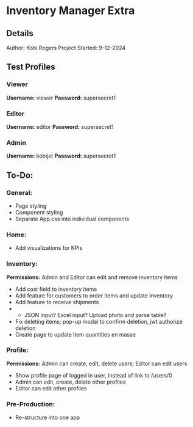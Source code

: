 # Inventory Manager Extra
## Details
Author: Kobi Rogers
Project Started: 9-12-2024


## Test Profiles
### Viewer
**Username:** viewer
**Password:** supersecret1

### Editor
**Username:** editor
**Password:** supersecret1

### Admin
**Username:** kobijet
**Password:** supersecret1


## To-Do:
### General:
- Page styling
- Component styling
- Separate App.css into individual components

### Home:
- Add visualizations for KPIs

### Inventory:
**Permissions:** Admin and Editor can edit and remove inventory items

- Add cost field to inventory items
- Add feature for customers to order items and update inventory
- Add feature to receive shipments
- - JSON input? Excel input? Upload photo and parse table?
- Fix deleting items; pop-up modal to confirm deletion, jwt authorize deletion
- Create page to update item quantities en masse

### Profile:
**Permissions:** Admin can create, edit, delete users; Editor can edit users

- Show profile page of logged in user, instead of link to /users/0
- Admin can edit, create, delete other profiles
- Editor can edit other profiles

### Pre-Production:
- Re-structure into one app
